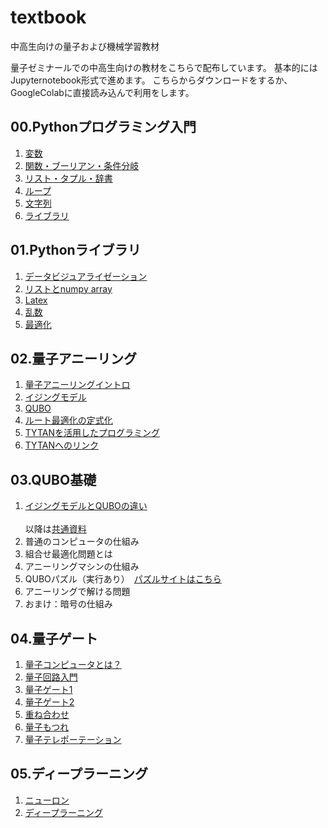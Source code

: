 # textbook
中高生向けの量子および機械学習教材

量子ゼミナールでの中高生向けの教材をこちらで配布しています。 基本的にはJupyternotebook形式で進めます。
こちらからダウンロードをするか、GoogleColabに直接読み込んで利用をします。

## 00.Pythonプログラミング入門
1. [変数](https://github.com/quantumseminar/textbook/blob/main/00python/python1.ipynb)
2. [関数・ブーリアン・条件分岐](https://github.com/quantumseminar/textbook/blob/main/00python/python2.ipynb)
3. [リスト・タプル・辞書](https://github.com/quantumseminar/textbook/blob/main/00python/python3_list.ipynb)
4. [ループ](https://github.com/quantumseminar/textbook/blob/main/00python/python4_loop.ipynb)
5. [文字列](https://github.com/quantumseminar/textbook/blob/main/00python/python5_strings.ipynb)
6. [ライブラリ](https://github.com/quantumseminar/textbook/blob/main/00python/python6_libraries.ipynb)

## 01.Pythonライブラリ
1. [データビジュアライゼーション](https://github.com/quantumseminar/textbook/blob/main/01libraries/libraries1_dataviz.ipynb)
2. [リストとnumpy array](https://github.com/quantumseminar/textbook/blob/main/01libraries/libraries2_function.ipynb)
3. [Latex](https://github.com/quantumseminar/textbook/blob/main/01libraries/libraries3_latex.ipynb)
4. [乱数](https://github.com/quantumseminar/textbook/blob/main/01libraries/libraries4_random.ipynb)
5. [最適化](https://github.com/quantumseminar/textbook/blob/main/01libraries/libraries5_optimization.ipynb)

## 02.量子アニーリング
1. [量子アニーリングイントロ](https://github.com/quantumseminar/textbook/blob/main/02qa/qa1_intro.ipynb)
2. [イジングモデル](https://github.com/quantumseminar/textbook/blob/main/02qa/qa2_ising.ipynb)
3. [QUBO](https://github.com/quantumseminar/textbook/blob/main/02qa/qa3_qubo.ipynb)
4. [ルート最適化の定式化](https://github.com/quantumseminar/textbook/blob/main/02qa/qa4_route.ipynb)
5. [TYTANを活用したプログラミング](https://github.com/quantumseminar/textbook/blob/main/02qa/qa5_tytan.ipynb)
6. [TYTANへのリンク](https://github.com/tytansdk)

## 03.QUBO基礎
1. [イジングモデルとQUBOの違い](https://github.com/quantumseminar/textbook/blob/main/03qubo/slide1.JPG)<br><br>
以降は[共通資料](https://github.com/quantumseminar/textbook/blob/main/03qubo/slide2-7.pdf)<br>
2. 普通のコンピュータの仕組み<br>
3. 組合せ最適化問題とは<br>
4. アニーリングマシンの仕組み<br>
5. QUBOパズル（実行あり）　[パズルサイトはこちら](https://vigne-cla.xxxx.jp/qubo-play/)<br>
6. アニーリングで解ける問題<br>
7. おまけ：暗号の仕組み<br>

## 04.量子ゲート
1. [量子コンピュータとは？](https://github.com/quantumseminar/textbook/blob/main/04gate/240228qc.pdf)
2. [量子回路入門](https://github.com/quantumseminar/textbook/blob/main/04gate/01qubit.ipynb)
3. [量子ゲート1](https://github.com/quantumseminar/textbook/blob/main/04gate/02gate.ipynb)
4. [量子ゲート2](https://github.com/quantumseminar/textbook/blob/main/04gate/03gate2.ipynb)
5. [重ね合わせ](https://github.com/quantumseminar/textbook/blob/main/04gate/04superposition.ipynb)
6. [量子もつれ](https://github.com/quantumseminar/textbook/blob/main/04gate/05entanglement.ipynb)
7. [量子テレポーテーション](https://github.com/quantumseminar/textbook/blob/main/04gate/06teleportation.ipynb)

## 05.ディープラーニング
1. [ニューロン](https://github.com/quantumseminar/textbook/blob/main/05deeplearning/01neuron.ipynb)
2. [ディープラーニング](https://github.com/quantumseminar/textbook/blob/main/05deeplearning/02activation.ipynb)
